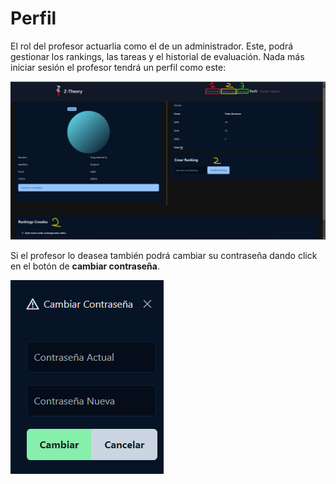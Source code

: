 # Perfil 

El rol del profesor actuarlia como el de un administrador. Este, podrá gestionar los rankings, las tareas y  el historial de evaluación. Nada más iniciar sesión el profesor tendrá un perfil como este:

![Perfil del profesor](../../images/teacher/teacher_profile.png)

Si el profesor lo deasea también podrá cambiar su contraseña dando click en el botón de **cambiar contraseña**.

![Cambiar contraseña](../../images/teacher/teacher_change_password.png)